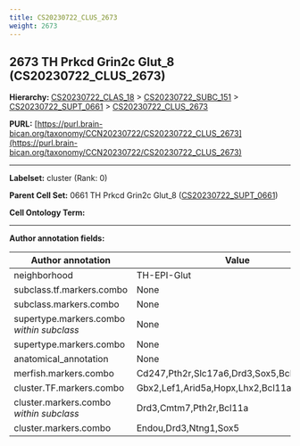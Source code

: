 ```yaml
---
title: CS20230722_CLUS_2673
weight: 2673
---
```

## 2673 TH Prkcd Grin2c Glut_8 (CS20230722_CLUS_2673)
<b>Hierarchy: </b>
[CS20230722_CLAS_18](../CS20230722_CLAS_18) >
[CS20230722_SUBC_151](../CS20230722_SUBC_151) >
[CS20230722_SUPT_0661](../CS20230722_SUPT_0661) >
[CS20230722_CLUS_2673](../CS20230722_CLUS_2673)

**PURL:** [https://purl.brain-bican.org/taxonomy/CCN20230722/CS20230722_CLUS_2673](https://purl.brain-bican.org/taxonomy/CCN20230722/CS20230722_CLUS_2673)

---


**Labelset:** cluster (Rank: 0)

**Parent Cell Set:** 0661 TH Prkcd Grin2c Glut_8 ([CS20230722_SUPT_0661](../CS20230722_SUPT_0661))



**Cell Ontology Term:** 

[MARKER GENES.]: #


---

[TRANSFERRED ANNOTATIONS.]: #


[AUTHOR ANNOTATION FIELDS.]: #


**Author annotation fields:**

| Author annotation | Value |
|-------------------|-------|
|neighborhood|TH-EPI-Glut|
|subclass.tf.markers.combo|None|
|subclass.markers.combo|None|
|supertype.markers.combo _within subclass_|None|
|supertype.markers.combo|None|
|anatomical_annotation|None|
|merfish.markers.combo|Cd247,Pth2r,Slc17a6,Drd3,Sox5,Bcl11a,Scn4b|
|cluster.TF.markers.combo|Gbx2,Lef1,Arid5a,Hopx,Lhx2,Bcl11a|
|cluster.markers.combo _within subclass_|Drd3,Cmtm7,Pth2r,Bcl11a|
|cluster.markers.combo|Endou,Drd3,Ntng1,Sox5|
